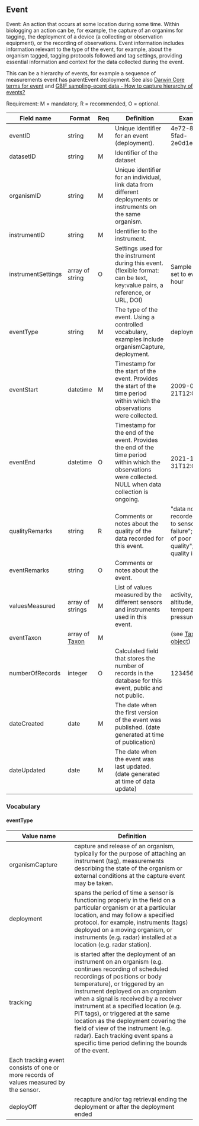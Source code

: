 ## Event

Event: An action that occurs at some location during some time. Within biologging an action can be, for example, the capture of an organims for tagging, the deployment of a device (a collecting or observation equipment), or the recording of observations. Event information includes information relevant to the type of the event, for example, about the organism tagged, tagging protocols followed and tag settings, providing essential information and context for the data collected during the event.

This can be a hierarchy of events, for example a sequence of measurements event has parentEvent deployment. See also [Darwin Core terms for event](https://dwc.tdwg.org/terms/#event) and [GBIF sampling-ecent data - How to capture hierarchy of events?](https://ipt.gbif.org/manual/en/ipt/latest/best-practices-sampling-event-data#how-to-capture-hierarchy-of-events)

Requirement: M = mandatory, R = recommended, O = optional.

| Field name | Format | Req | Definition | Example | Reference |
| ---------- | ------ | --- | ---------- | ------- | --------- |
| eventID | string | M | Unique identifier for an event (deployment). | 4e72-825a-5fad-2e0d1e901 | [DwC](https://dwc.tdwg.org/terms/#dwc:eventID), [biologging standardization](https://github.com/ocean-tracking-network/biologging_standardization/blob/master/templates/fields/deploymentID.md) |
| datasetID | string | M | Identifier of the dataset |  |  |
| organismID | string | M | Unique identifier for an individual, link data from different deployments or instruments on the same organism. |  | [biologging standardization](https://github.com/ocean-tracking-network/biologging_standardization/blob/master/templates/fields/organismID.md) |
| instrumentID | string | M | Identifier to the instrument. |  |  |
| instrumentSettings | array of string | O | Settings used for the instrument during this event. (flexible format: can be text, key:value pairs, a reference, or URL, DOI)| Sample rate set to every hour |  |
| eventType | string | M | The type of the event. Using a controlled vocabulary, examples include organismCapture, deployment. | deployment | [DwC](https://dwc.tdwg.org/terms/#dwc:eventType) |
| eventStart | datetime | M | Timestamp for the start of the event. Provides the start of the time period within which the observations were collected. | 2009-05-21T12:00:00Z | [DwC](https://dwc.tdwg.org/terms/#dwc:eventTime), [biologging standardization](https://github.com/ocean-tracking-network/biologging_standardization/blob/master/templates/fields/deploymentDateTime.md) | 
| eventEnd | datetime | O | Timestamp for the end of the event. Provides the end of the time period within which the observations were collected. NULL when data collection is ongoing. | 2021-12-31T12:00:00Z | [DwC](https://dwc.tdwg.org/terms/#dwc:eventTime), [biologging standardization](https://github.com/ocean-tracking-network/biologging_standardization/blob/master/templates/fields/detachmentDateTime.md) |
| qualityRemarks | string | R | Comments or notes about the quality of the data recorded for this event. | "data not recorded due to sensor failure"; "data of poor quality"; "no quality issues" |  |
| eventRemarks | string | O | Comments or notes about the event. |  | [DwC](https://dwc.tdwg.org/terms/#dwc:eventRemarks) |
| valuesMeasured | array of strings | M | List of values measured by the different sensors and instruments used in this event. | activity, altitude, temperature, pressure | *We need a list here !* |
| eventTaxon | array of [Taxon](taxon.md) | M |  | (see [Taxon object](taxon.md)) |
| numberOfRecords | integer | O | Calculated field that stores the number of records in the database for this event, public and not public. | 123456789 |
| dateCreated | date | M | The date when the first version of the event was published. (date generated at time of publication) |  |
| dateUpdated | date | M | The date when the event was last updated. (date generated at time of data update) |  |


### Vocabulary

#### eventType
| Value name | Definition |
| ---------- | ------ |
| organismCapture | capture and release of an organism, typically for the purpose of attaching an instrument (tag), measurements describing the state of the organism or external conditions at the capture event may be taken. |
| deployment | spans the period of time a sensor is functioning properly in the field on a particular organism or at a particular location, and may follow a specified protocol. for example, instruments (tags) deployed on a moving organism, or instruments (e.g. radar) installed at a location (e.g. radar station). |
| tracking | is started after the deployment of an instrument on an organism (e.g. continues recording of scheduled recordings of positions or body temperature),  or triggered by an instrument deployed on an organism when a signal is received by a receiver instrument at a specified location (e.g. PIT tags), or triggered at the same location as the deployment covering the field of view of the instrument (e.g. radar). Each tracking event spans a specific time period defining the bounds of the event. 
Each tracking event consists of one or more records of values measured by the sensor. |
| deployOff | recapture and/or tag retrieval ending the deployment or after the deployment ended |
